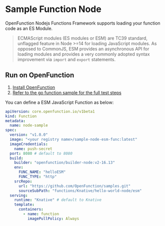 # Sample Function Node

OpenFunction Nodejs Functions Framework supports loading your function code as an ES Module.

> ECMAScript modules (ES modules or ESM) are TC39 standard, unflagged feature in Node >=14 for loading JavaScript modules. As opposed to CommonJS, ESM provides an asynchronous API for loading modules and provides a very commonly adopted syntax improvement via `import` and `export` statements.

## Run on OpenFunction

1. [Install OpenFunction](https://github.com/OpenFunction/OpenFunction#install-openfunction)
2. [Refer to the go function sample for the full test steps](../../hello-world-go/README.md)

You can define a ESM JavaScript Function as below:

```yaml
apiVersion: core.openfunction.io/v1beta1
kind: Function
metadata:
  name: node-sample
spec:
  version: "v1.0.0"
  image: "<your registry name>/sample-node-esm-func:latest"
  imageCredentials:
    name: push-secret
  port: 8080 # default to 8080
  build:
    builder: "openfunction/builder-node:v2-16.13"
    env:
      FUNC_NAME: "helloESM"
      FUNC_TYPE: "http"
    srcRepo:
      url: "https://github.com/OpenFunction/samples.git"
      sourceSubPath: "functions/Knative/hello-world-node/esm"
  serving:
    runtime: "Knative" # default to Knative
    template:
      containers:
        - name: function
          imagePullPolicy: Always
```
